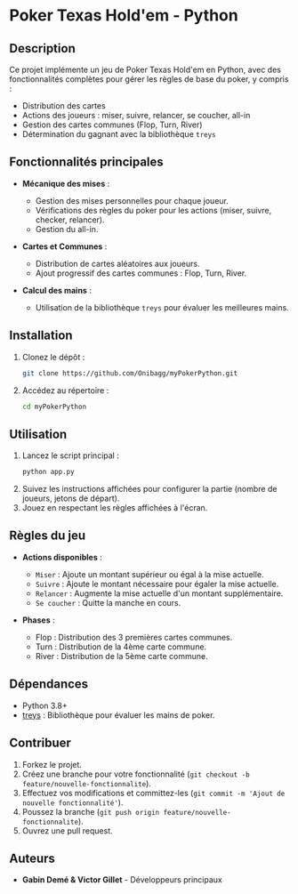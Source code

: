 # Poker Texas Hold'em - Python

## Description
Ce projet implémente un jeu de Poker Texas Hold'em en Python, avec des fonctionnalités complètes pour gérer les règles de base du poker, y compris :

- Distribution des cartes
- Actions des joueurs : miser, suivre, relancer, se coucher, all-in
- Gestion des cartes communes (Flop, Turn, River)
- Détermination du gagnant avec la bibliothèque `treys`

## Fonctionnalités principales

- **Mécanique des mises** :
  - Gestion des mises personnelles pour chaque joueur.
  - Vérifications des règles du poker pour les actions (miser, suivre, checker, relancer).
  - Gestion du all-in.

- **Cartes et Communes** :
  - Distribution de cartes aléatoires aux joueurs.
  - Ajout progressif des cartes communes : Flop, Turn, River.

- **Calcul des mains** :
  - Utilisation de la bibliothèque `treys` pour évaluer les meilleures mains.

## Installation

1. Clonez le dépôt :
   ```bash
   git clone https://github.com/Onibagg/myPokerPython.git
   ```
2. Accédez au répertoire :
   ```bash
   cd myPokerPython
   ```

## Utilisation

1. Lancez le script principal :
   ```bash
   python app.py
   ```
2. Suivez les instructions affichées pour configurer la partie (nombre de joueurs, jetons de départ).
3. Jouez en respectant les règles affichées à l'écran.

## Règles du jeu

- **Actions disponibles** :
  - `Miser` : Ajoute un montant supérieur ou égal à la mise actuelle.
  - `Suivre` : Ajoute le montant nécessaire pour égaler la mise actuelle.
  - `Relancer` : Augmente la mise actuelle d'un montant supplémentaire.
  - `Se coucher` : Quitte la manche en cours.

- **Phases** :
  - Flop : Distribution des 3 premières cartes communes.
  - Turn : Distribution de la 4ème carte commune.
  - River : Distribution de la 5ème carte commune.

## Dépendances

- Python 3.8+
- [treys](https://github.com/ihendley/treys) : Bibliothèque pour évaluer les mains de poker.

## Contribuer

1. Forkez le projet.
2. Créez une branche pour votre fonctionnalité (`git checkout -b feature/nouvelle-fonctionnalite`).
3. Effectuez vos modifications et committez-les (`git commit -m 'Ajout de nouvelle fonctionnalité'`).
4. Poussez la branche (`git push origin feature/nouvelle-fonctionnalite`).
5. Ouvrez une pull request.

## Auteurs

- **Gabin Demé & Victor Gillet** - Développeurs principaux
